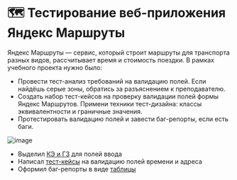 # 🗺️ Тестирование веб-приложения Яндекс Маршруты
Яндекс Маршруты — сервис, который строит маршруты для транспорта разных видов, рассчитывает время и стоимость поездки. 
В рамках учебного проекта нужно было:
* Провести тест-анализ требований на валидацию полей. Если найдёшь серые зоны, обратись за разъяснением к преподавателю.
* Создать набор тест-кейсов на проверку валидации полей формы Яндекс Маршрутов. Примени техники тест-дизайна: классы эквивалентности и граничные значения.
* Протестировать валидацию полей и завести баг-репорты, если есть баги.

![image](https://github.com/user-attachments/assets/26e5d1af-efd3-46c1-95e3-8222075ef7a1)


* Выделил <a href="https://docs.google.com/spreadsheets/d/1eFBpNQdOZSZtiOk2U-ZAZxHM2bOdbgOUnRSd8Xh1eOc/edit?gid=1304990855#gid=1304990855">КЭ и ГЗ</a> для полей ввода
* Написал <a href="https://docs.google.com/spreadsheets/d/1eFBpNQdOZSZtiOk2U-ZAZxHM2bOdbgOUnRSd8Xh1eOc/edit?gid=1524919368#gid=1524919368">тест-кейсы</a> на валидацию полей времени и адреса
* Оформил баг-репорты в виде  <a href="https://docs.google.com/spreadsheets/d/1eFBpNQdOZSZtiOk2U-ZAZxHM2bOdbgOUnRSd8Xh1eOc/edit?gid=454479584#gid=454479584">таблицы</a>
